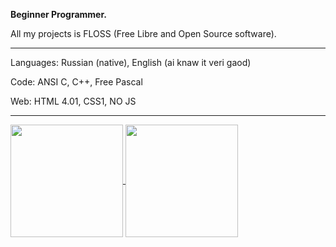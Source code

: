 **Beginner Programmer.**

All my projects is FLOSS (Free Libre and Open Source software).

<hr></hr>

Languages: Russian (native), English (ai knaw it veri gaod)

Code: ANSI C, C++, Free Pascal

Web: HTML 4.01, CSS1, NO JS

<hr></hr>

<a href="https://github.com/anuraghazra/github-readme-stats">
  <img height=180 align="center" src="https://github-readme-stats.vercel.app/api?username=Andrey0980&theme=chartreuse-dark" />
</a>
<a href="https://github.com/anuraghazra/convoychat">
  <img height=180 align="center" src="https://github-readme-stats.vercel.app/api/top-langs?username=Andrey0980&layout=compact&card_width=100&theme=chartreuse-dark" />
</a>
